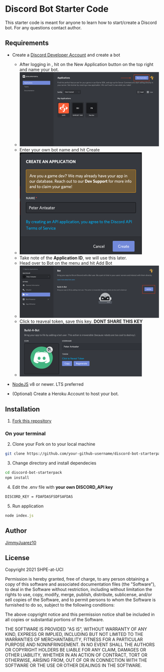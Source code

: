 # Discord Bot Starter Code
This starter code is meant for anyone to learn how to start/create a Discord bot. For any questions contact author.
## Requirements
* Create a [Discord Developer Account](https://discord.com/developers/applications) and create a bot
  * After logging in , hit on the New Application button on the top right and name your bot.
  * <img src="./CreateApp.png" alt="drawing" width="600"/> 
  * Enter your own bot name and hit Create
  * <img src="./NameApp.png" alt="drawing" width="400"/>
  * Take note of the **Application ID**, we will use this later.
  * Head over to Bot on the menu and hit Add Bot
  * <img src="./CreateBot.png" alt="drawing" width="600"/>
  * Click to reaveal token, save this key. **DONT SHARE THIS KEY**
  * <img src="./BotKey.png" alt="drawing" width="400"/>
  
* [NodeJS](https://nodejs.org/en/) v8 or newer. LTS preferred
* (Optional) Create a Heroku Account to host your bot.

## Installation
1. [Fork this repository](https://github.com/SHPE-at-UCI/discord-bot-starterpack/fork)

### On your terminal
2. Clone your Fork on to your local machine
``` bash
git clone https://github.com/your-github-username/discord-bot-starterpack.git
```
3. Change directory and install dependecies
``` bash
cd discord-bot-starterpack
npm install
```
4. Edit the .env file with **your own DISCORD_API key**
``` bash
DISCORD_KEY = FDAFDASFSDFSAFDAS
```
5. Run application
``` javascript
node index.js
```
## Author
[JimmyJuarez10](https://github.com/JimmyJuarez10)

## License
Copyright 2021 SHPE-at-UCI

Permission is hereby granted, free of charge, to any person obtaining a copy of this software and associated documentation files (the "Software"), to deal in the Software without restriction, including without limitation the rights to use, copy, modify, merge, publish, distribute, sublicense, and/or sell copies of the Software, and to permit persons to whom the Software is furnished to do so, subject to the following conditions:

The above copyright notice and this permission notice shall be included in all copies or substantial portions of the Software.

THE SOFTWARE IS PROVIDED "AS IS", WITHOUT WARRANTY OF ANY KIND, EXPRESS OR IMPLIED, INCLUDING BUT NOT LIMITED TO THE WARRANTIES OF MERCHANTABILITY, FITNESS FOR A PARTICULAR PURPOSE AND NONINFRINGEMENT. IN NO EVENT SHALL THE AUTHORS OR COPYRIGHT HOLDERS BE LIABLE FOR ANY CLAIM, DAMAGES OR OTHER LIABILITY, WHETHER IN AN ACTION OF CONTRACT, TORT OR OTHERWISE, ARISING FROM, OUT OF OR IN CONNECTION WITH THE SOFTWARE OR THE USE OR OTHER DEALINGS IN THE SOFTWARE.
